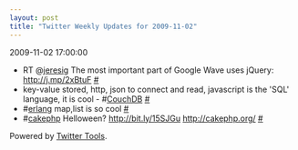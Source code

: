 ```yaml
---
layout: post
title: "Twitter Weekly Updates for 2009-11-02"
---
```


<p class='meta'>2009-11-02 17:00:00</p>

<ul class="aktt_tweet_digest">
	<li>RT @<a href="http://twitter.com/jeresig">jeresig</a>  
The most important part of Google Wave uses jQuery: <a href="http://j.mp/2xBtuF" rel="nofollow">http://j.mp/2xBtuF</a> <a href="http://twitter.com/Joshua_C/statuses/5310065557">#</a></li>
	<li>key-value stored, http, json to connect and read, javascript is the &#39;SQL&#39; language, it is cool - #<a href="http://search.twitter.com/search?q=%23CouchDB">CouchDB</a> <a href="http://twitter.com/Joshua_C/statuses/5287867410">#</a></li>
	<li>#<a href="http://search.twitter.com/search?q=%23erlang">erlang</a> map,list is so cool <a href="http://twitter.com/Joshua_C/statuses/5229964092">#</a></li>
	<li>#<a href="http://search.twitter.com/search?q=%23cakephp">cakephp</a> Helloween? <a href="http://bit.ly/15SJGu" rel="nofollow">http://bit.ly/15SJGu</a> <a href="http://cakephp.org/" rel="nofollow">http://cakephp.org/</a> <a href="http://twitter.com/Joshua_C/statuses/5228405202">#</a></li>
</ul>
<p class="aktt_credit">Powered by <a href="http://alexking.org/projects/wordpress">Twitter Tools</a>.</p>
